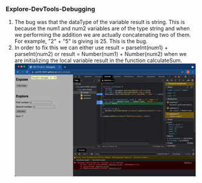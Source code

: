 ### Explore-DevTools-Debugging

1. The bug was that the dataType of the variable result is string. This is because the num1 and num2 variables are of the type string and when we performing the addition we are actually concatenating two of them. For example, "2" + "5" is giving is 25. This is the bug.
2. In order to fix this we can either use result = parseInt(num1) + parseInt(num2) or result = Number(num1) + Number(num2) when we are initializing the local variable result in the function calculateSum. 
![fix](../../expose/devtools/fix.png)
